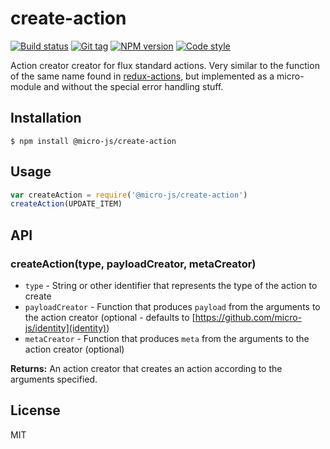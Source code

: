 
# create-action

[![Build status][travis-image]][travis-url]
[![Git tag][git-image]][git-url]
[![NPM version][npm-image]][npm-url]
[![Code style][standard-image]][standard-url]

Action creator creator for flux standard actions.  Very similar to the function of the same name found in [redux-actions](https://github.com/acdlite/redux-actions), but implemented as a micro-module and without the special error handling stuff.

## Installation

    $ npm install @micro-js/create-action

## Usage

```js
var createAction = require('@micro-js/create-action')
createAction(UPDATE_ITEM)
```

## API

### createAction(type, payloadCreator, metaCreator)

- `type` - String or other identifier that represents the type of the action to create
- `payloadCreator` - Function that produces `payload` from the arguments to the action creator (optional - defaults to [https://github.com/micro-js/identity](identity))
- `metaCreator` - Function that produces `meta` from the arguments to the action creator (optional)

**Returns:** An action creator that creates an action according to the arguments specified.

## License

MIT

[travis-image]: https://img.shields.io/travis/micro-js/create-action.svg?style=flat-square
[travis-url]: https://travis-ci.org/micro-js/create-action
[git-image]: https://img.shields.io/github/tag/micro-js/create-action.svg
[git-url]: https://github.com/micro-js/create-action
[standard-image]: https://img.shields.io/badge/code%20style-standard-brightgreen.svg?style=flat
[standard-url]: https://github.com/feross/standard
[npm-image]: https://img.shields.io/npm/v/@micro-js/create-action.svg?style=flat-square
[npm-url]: https://npmjs.org/package/@micro-js/create-action
